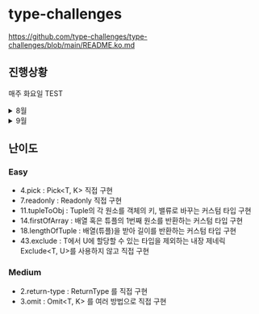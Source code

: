 # type-challenges

https://github.com/type-challenges/type-challenges/blob/main/README.ko.md

## 진행상황

매주 화요일 TEST

<details>
  <summary>8월</summary>

<table>
  <thead>
    <colgroup>
      <col span="6">
      <col span="2" style="background-color: hotpink">
    </colgroup>
    <tr>
      <th></th>
      <th>월</th>
      <th>화</th>
      <th>수</th>
      <th>목</th>
      <th>금</th>
      <th>토</th>
      <th>일</th>
    </tr>
  </thead>
  <tbody>
    <tr>
      <th>4w</th>
      <th>-</th>
      <th style="color: green">4, 7</th>
      <th style="color: green">11</th>
      <th style="color: green">14</th>
      <th>-</th>
      <th>휴</th>
      <th>식</th>
    </tr>
    <tr>
      <th>5w</th>
      <th style="color: green">18, 43, 2</th>
      <th style="color: white; background-color: thistle">TEST</th>
      <th style="color: green">3</th>
      <th>-</th>
      <th>-</th>
      <th>휴</th>
      <th>식</th>
    </tr>
  </tbody>
</table>

</details>

<details>
  <summary>9월</summary>

<table>
  <thead>
    <colgroup>
      <col span="6">
      <col span="2" style="background-color: hotpink">
    </colgroup>
    <tr>
      <th></th>
      <th>월</th>
      <th>화</th>
      <th>수</th>
      <th>목</th>
      <th>금</th>
      <th>토</th>
      <th>일</th>
    </tr>
  </thead>
  <tbody>
    <tr>
      <th>1w</th>
      <th>-</th>
      <th style="color: green">8</th>
      <th style="color: green">9</th>
      <th style="color: green">10</th>
      <th style="color: green">15</th>
      <th>휴</th>
      <th>식</th>
    </tr>
    <tr>
      <th>2w</th>
      <th style="color: green">16</th>
      <th style="color: white; background-color: thistle">TEST</th>
      <th></th>
      <th></th>
      <th></th>
      <th>휴</th>
      <th>식</th>
    </tr>
        <tr>
      <th>3w</th>
      <th style="color: green"></th>
      <th style="color: white; background-color: thistle">TEST</th>
      <th></th>
      <th></th>
      <th></th>
      <th>휴</th>
      <th>식</th>
    </tr>
        <tr>
      <th>4w</th>
      <th style="color: green"></th>
      <th style="color: white; background-color: thistle">TEST</th>
      <th></th>
      <th></th>
      <th></th>
      <th>휴</th>
      <th>식</th>
    </tr>
  </tbody>
</table>

</details>

## 난이도

### Easy

- 4.pick : Pick<T, K> 직접 구현
- 7.readonly : Readonly<T> 직접 구현
- 11.tupleToObj : Tuple의 각 원소를 객체의 키, 밸류로 바꾸는 커스텀 타입 구현
- 14.firstOfArray : 배열 혹은 튜플의 1번째 원소를 반환하는 커스텀 타입 구현
- 18.lengthOfTuple : 배열(튜플)을 받아 길이를 반환하는 커스텀 타입 구현
- 43.exclude : T에서 U에 할당할 수 있는 타입을 제외하는 내장 제네릭 Exclude<T, U>를 사용하지 않고 직접 구현

### Medium

- 2.return-type : ReturnType<T> 를 직접 구현
- 3.omit : Omit<T, K> 를 여러 방법으로 직접 구현
